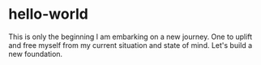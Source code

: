 # hello-world
This is only the beginning
I am embarking on a new journey. One to uplift and free myself from my current situation and state of mind. Let's build a new foundation.
